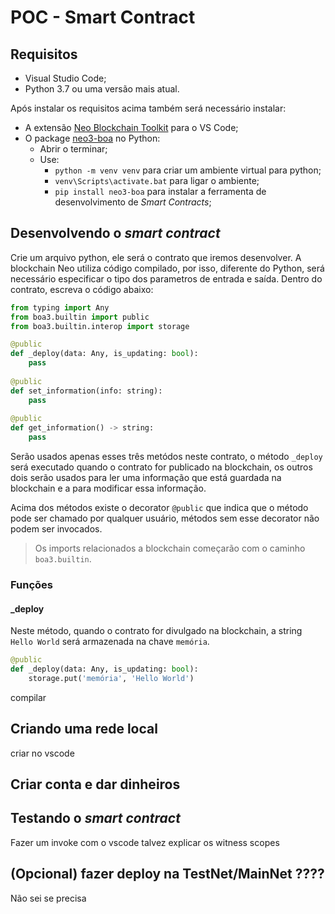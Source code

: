 # POC - Smart Contract
## Requisitos
- Visual Studio Code;
- Python 3.7 ou uma versão mais atual.

Após instalar os requisitos acima também será necessário instalar:
- A extensão [Neo Blockchain Toolkit](https://marketplace.visualstudio.com/items?itemName=ngd-seattle.neo-blockchain-toolkit) para o VS Code;
- O package [neo3-boa](https://github.com/CityOfZion/neo3-boa#quickstart) no Python:
    - Abrir o terminar;
    - Use:
        - ``python -m venv venv`` para criar um ambiente virtual para python;
        - ``venv\Scripts\activate.bat`` para ligar o ambiente;
        - ``pip install neo3-boa`` para instalar a ferramenta de desenvolvimento de *Smart Contracts*;



## Desenvolvendo o *smart contract*
Crie um arquivo python, ele será o contrato que iremos desenvolver. A blockchain Neo utiliza código compilado, por isso, diferente do Python, será necessário especificar o tipo dos parametros de entrada e saída. Dentro do contrato, escreva o código abaixo:
```python
from typing import Any
from boa3.builtin import public
from boa3.builtin.interop import storage

@public
def _deploy(data: Any, is_updating: bool):
    pass
    
@public
def set_information(info: string):
    pass
    
@public
def get_information() -> string:
    pass
```
Serão usados apenas esses três metódos neste contrato, o método `_deploy` será executado quando o contrato for publicado na blockchain, os outros dois serão usados para ler uma informação que está guardada na blockchain e a para modificar essa informação.

Acima dos métodos existe o decorator `@public` que indica que o método pode ser chamado por qualquer usuário, métodos sem esse decorator não podem ser invocados.

> Os imports relacionados a blockchain começarão com o caminho `boa3.builtin`.

### Funções

#### _deploy
Neste método, quando o contrato for divulgado na blockchain, a string `Hello World` será armazenada na chave `memória`.
```python
@public
def _deploy(data: Any, is_updating: bool):
    storage.put('memória', 'Hello World')
```

compilar
## Criando uma rede local
criar no vscode
## Criar conta e dar dinheiros
## Testando o *smart contract*
Fazer um invoke com o vscode
talvez explicar os witness scopes
## (Opcional) fazer deploy na TestNet/MainNet ????
Não sei se precisa